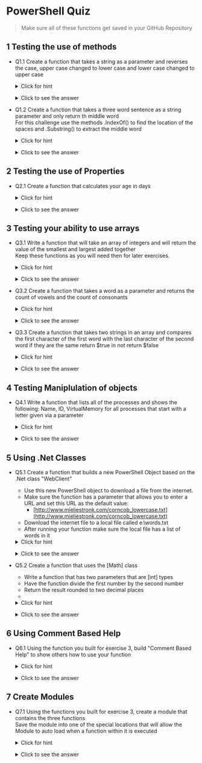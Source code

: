 <!--
    <details><summary>Click for hint</summary><Strong> 

    ``` 
    HINT
    ```
    </Strong></details> 
    <details><summary>Click to see the answer</summary><Strong> 
    
    ```
    ANSWER
    ```
    </Strong></details> 
-->
 
# PowerShell Quiz

  > Make sure all of these functions get saved in your GitHub Repository 

## 1 Testing the use of methods

- Q1.1 Create a function that takes a string as a parameter and reverses the case, upper case changed to lower case and lower case changed to upper case


    <details><summary>Click for hint</summary><Strong> 

    ``` 
    Think about the following:
    - How do I test each character for upper or lower case
    - How do I invert the current case of each character
    - Make sure you enter a string that has upper and lower case to test the function fully
    ```
    </Strong></details> 
    <details><summary>Click to see the answer</summary><Strong> 
    
    ```PowerShell
    function ReverseCase {
      Param ([string]$InitialString)
      [string]$RevCaseString = ''
      0..($InitialString.length - 1) | ForEach-Object {
        if ($InitialString[$_].ToString().ToUpper() -ceq $InitialString[$_].ToString()) {$RevCaseString += $InitialString[$_].ToString().ToLower()}
        else {$RevCaseString += $InitialString[$_].ToString().ToUpper()}
      }
      return $RevCaseString
    }
    ReverseCase -InitialString "tHISiSAsTRING"

    ```
    </Strong></details> 

- Q1.2 Create a function that takes a three word sentence as a string parameter and only return th middle word <br>
  For this challenge use the methods .IndexOf() to find the location of the spaces and .Substring() to extract the middle word 

  <details><summary>Click for hint</summary><Strong> 

  ``` 
  If your parameter value was "Three Blind Mice"
  How can you return just the word "Blind" 
  ```
  </Strong></details> 
  <details><summary>Click to see the answer</summary><Strong> 
    
  ```PowerShell
  function Find-MiddleWord {
    Param ([string]$Sentence = 'Three Blind Mice' )
      
    $IndexMidWord = $Sentence.IndexOf(' ') + 1
    $IndexEndMidWord = $Sentence.IndexOf(' ',$IndexMidWord)
    $WordLength = $IndexEndMidWord - $IndexMidWord
    $MiddleWord = $Sentence.Substring($IndexMidWord,$WordLength)
    Return $MiddleWord
  }
    Find-MiddleWord -Sentence "Three Blind Mice"

  ```
  </Strong></details> 
   
## 2 Testing the use of Properties

- Q2.1 Create a function that calculates your age in days

    <details><summary>Click for hint</summary><Strong> 

    ``` 
    Create a function that:
    - takes your date of bith as a parameter, enter the date like this "15-Sep-1990"
    - convert the date string into a [datetime] object
    - calculate your age
    - convert age into days
    ```
    </Strong></details> 
    <details><summary>Click to see the answer</summary><Strong> 
    
    ```PowerShell
    function Get-AgeInDays {
      Param ([datetime]$DateOfBirth)
      $Now = Get-Date
      $Age = $Now - $DateOfBirth
      return $Age.Days
    }

    Get-AgeInDays -DateOfBirth "15-sep-1990"
    ```
    </Strong></details> 


## 3 Testing your ability to use arrays

- Q3.1 Write a function that will take an array of integers and will return the value of the smallest and largest added together <br>
       Keep these functions as you will need then for later exercises.

    <details><summary>Click for hint</summary><Strong> 

    ``` 
    Think about
    - the easiest ways to find the smallest and largest values in the array
    - return the value of the two numbers added together
    ```
    </Strong></details> 
    <details><summary>Click to see the answer</summary><Strong> 
    
    ```PowerShell
    function Get-Smallest {
      Param ([int[]]$IntArray)
      $SortedArray = $IntArray | Sort-Object 
      return ($SortedArray[0] + $SortedArray[-1])
    }

    Get-Smallest -IntArray 45,3,22,12,1,455
    ```
    </Strong></details> 
    
- Q3.2 Create a function that takes a word as a parameter and returns the count of vowels and the count of consonants

    <details><summary>Click for hint</summary><Strong> 

    ``` 
    Consider:
    - How to test if each character is a vowel or a consonant 
    - How to count how many of each exist in the string
    ```
    </Strong></details> 
    <details><summary>Click to see the answer</summary><Strong> 
    
    ```PowerShell
    function ConsonantsVowels {
      Param ([string]$Word)
      $Consonants = 0
      $Vowels = 0
      $ConList = 'b','c','d','f','g','h','j','k','l','m','n','p','q','r','s','t','v','w','x','y','z'
      $VowList = 'a','e','i','o','u'
      $Word.ToCharArray() | ForEach-Object {
        if ($_ -in $VowList) {$Vowels++}
        elseif ($_ -in $ConList) {$Consonants++} 
      }
      return "Consonants = $Consonants, Vowels = $Vowels"
    }

    ConsonantsVowels -Word "Thisisastring"
    ```
    </Strong></details> 
    
- Q3.3 Create a function that takes two strings in an array and compares the first character of the first word with the last character of the second word if they are the same return $true in not return $false

    <details><summary>Click for hint</summary><Strong> 

    ``` 
    Consider:
    - How to get the first and last characters of two words
    - How to compare string values
    - When entering an array of strings for this function use this format 
      - "FirstWord","SecondWord"   NOT "FirstWord,SecondWord"
    ```
    </Strong></details> 
    <details><summary>Click to see the answer</summary><Strong> 
    
    ```PowerShell
    function CompareFirstLast {
      param ([string[]]$TwoWords)
      if ($TwoWords[0][0] -eq $TwoWords[1][-1]) {$Result = $true}
      else {$Result = $false}
      return $Result
    }

    CompareFirstLast -TwoWords bill,lob
    ```
    </Strong></details> 
    
    

## 4 Testing Maniplulation of objects

- Q4.1 Write a function that lists all of the processes and shows the following: Name, ID, VirtualMemory for all processes that start with a letter given via a parameter

    <details><summary>Click for hint</summary><Strong> 

    ``` 
    Think about:
    - what command filters the objects via a condition/test
    - what command restricts which properties will be displayed 
    ```
    </Strong></details> 
    <details><summary>Click to see the answer</summary><Strong> 
    
    ```PowerShell
    function Get-Proc {
      Param ([string]$StartingLetter = 'w')
      $Processes = Get-Process | 
        Where-Object {$_.Name -like "$StartingLetter*"}  |
        Select-Object -Property Name,Id,VirtualMemorySize
      return ($Processes)
    }

    Get-Proc -StartingLetter w    
    ```
    </Strong></details> 
    
## 5 Using .Net Classes

- Q5.1 Create a function that builds a new PowerShell Object based on the .Net class "WebClient" 
  - Use this new PowerShell object to download a file from the internet. 
  - Make sure the function has a parameter that allows you to enter a URL and set this URL as the default value:
    - [http://www.mieliestronk.com/corncob_lowercase.txt](http://www.mieliestronk.com/corncob_lowercase.txt)
  - Download the internet file to a local file called e:\words.txt
  - After running your function make sure the local file has a list of words in it

  <details><summary>Click for hint</summary><Strong> 

  ``` 
  Think about:
  - How do we instantiate a .Net WebClient Object in PowerShell
  - What method in the object will help us achieve the desired outcome
  ```
  </Strong></details> 
  <details><summary>Click to see the answer</summary><Strong> 
  
  ```PowerShell
  function Get-WebFile {
    Param ([string]$URL = 'http://www.mieliestronk.com/corncob_lowercase.txt')
    $WebClient = [System.Net.WebClient]::New()
    $WebClient.DownloadFile($URL,'E:\words.txt')
  }

  Get-WebFile
  Get-Content E:\words.txt
  ```
  </Strong></details> 
  
- Q5.2 Create a function that uses the \[Math] class 
  - Write a function that has two parameters that are [int] types 
  - Have the function divide the first number by the second number
  - Return the result rounded to two decimal places
  - 

  <details><summary>Click for hint</summary><Strong> 

  ``` 
  Think about:
  - How do you get help about .net classes
  - What method in the object will help us achieve the desired outcome
  ```
  </Strong></details> 
  <details><summary>Click to see the answer</summary><Strong> 
  
  ```PowerShell
  function Divide {
    Param (
      [int]$Number1, 
      [int]$Number2
    )
    
    $Result = $Number1 / $Number2
    $Rounded = [math]::Round($Result,2)
    return $Rounded
  }
  
  Divide -Number1 2341 -Number2 113  
  ```
  </Strong></details> 


## 6 Using Comment Based Help

- Q6.1 Using the function you built for exercise 3, build "Comment Based Help" to show others how to use your function

    <details><summary>Click for hint</summary><Strong> 

    ``` 
    To understand how to build Comment Based Help run the following command:
      Get-Help About_Comment_Based_Help 
    read the help page to help you learn how to produce the help content
    Make sure the Help content that you build has the following sections filled in:
    - Synopsis 
    - Description 
    - Parameter 
    - Example
    ```
    </Strong></details> 
    <details><summary>Click to see the answer</summary><Strong> 
    
    ```PowerShell

    function Get-Smallest {
      Param ([int[]]$IntArray)
      $SortedArray = $IntArray | Sort-Object 
      return ($SortedArray[0] + $SortedArray[-1])
    }
    
    function ConsonantsVowels {
      Param ([string]$Word)
      $Consonants = 0
      $Vowels = 0
      $ConList = 'b','c','d','f','g','h','j','k','l','m','n','p','q','r','s','t','v','w','x','y','z'
      $VowList = 'a','e','i','o','u'
      $Word.ToCharArray() | ForEach-Object {
        if ($_ -in $VowList) {$Vowels++}
        elseif ($_ -in $ConList) {$Consonants++} 
      }
      return "Consonants = $Consonants, Vowels = $Vowels"
    }
    
    function CompareFirstLast {
      param ([string[]]$TwoWords)
      if ($TwoWords[0][0] -eq $TwoWords[1][-1]) {$Result = $true}
      else {$Result = $false}
      return $Result
    }

    ```
    </Strong></details>
    

## 7 Create Modules

- Q7.1 Using the functions you built for exercise 3, create a module that contains the three functions <br>
       Save the module into one of the special locations that will allow the Module to auto load when a function within it is executed

    <details><summary>Click for hint</summary><Strong> 

    ``` 
    A PowerShell module is just a collection of functions in a library file called a Module and has the extension .psm1
    Remember not to call a function when it is in a Module file
    You can have your functions automatically load if they are saved in the correct location    
    ```
    </Strong></details> 
    <details><summary>Click to see the answer</summary><Strong> 
    
    ```PowerShell
    function Get-AgeInDays { 
      <#
        .Synopsis
           Takes your birthdate and calculates your age in days
        .DESCRIPTION
           This script accepts a parameter as a datetime object and using the current date
           calculates how old you are in days
        .EXAMPLE
           Get-AgeInDays -DateOfBirth '20-Jun-1979'
        .Parameter DateOfBirth
           This must be your date of birth entered in this format '20-Jun-1979' it will then use
           this date to discover how old you are in days 
      #>
      Param ([datetime]$DateOfBirth)
      $Now = Get-Date
      $Age = $Now - $DateOfBirth
      return $Age.Days
    }
    
    # Now to test the help
    Get-Help -Full Get-AgeInDays 
    ```
    </Strong></details>

        
